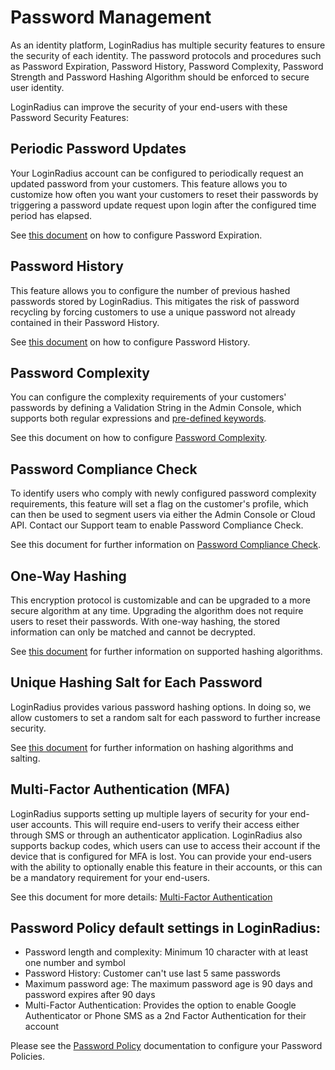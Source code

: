 Password Management
====

As an identity platform, LoginRadius has multiple security features to ensure the security of each identity. The password protocols and procedures such as Password Expiration, Password History, Password Complexity, Password Strength and  Password Hashing Algorithm should be enforced to secure user identity.

LoginRadius can improve the security of your end-users with these Password Security Features:

## Periodic Password Updates
Your LoginRadius account can be configured to periodically request an updated password from your customers. This feature allows you to customize how often you want your customers to reset their passwords by triggering a password update request upon login after the configured time period has elapsed.

See [this document](https://www.loginradius.com/legacy/docs/api/v2/admin-console/platform-security/password-policy) on how to configure Password Expiration.

## Password History
This feature allows you to configure the number of previous hashed passwords stored by LoginRadius. This mitigates the risk of password recycling by forcing customers to use a unique password not already contained in their Password History.

See [this document](https://www.loginradius.com/legacy/docs/api/v2/admin-console/platform-security/password-policy) on how to configure Password History.

## Password Complexity

You can configure the complexity requirements of your customers' passwords by defining a Validation String in the Admin Console, which supports both regular expressions and [pre-defined keywords](https://www.loginradius.com/legacy/docs/api/v2/deployment/js-libraries/javascript-hooks#customvalidationhook150).

See this document on how to configure [Password Complexity](https://www.loginradius.com/legacy/docs/api/v2/admin-console/platform-security/password-policy#passwordcomplexity2).

## Password Compliance Check
To identify users who comply with newly configured password complexity requirements, this feature will set a flag on the customer's profile, which can then be used to segment users via either the Admin Console or Cloud API. Contact our Support team to enable Password Compliance Check.

See this document for further information on [Password Compliance Check](https://www.loginradius.com/legacy/docs/api/v2/customer-identity-api/advanced-api-usage#passwordcompliancecheck3).

## One-Way Hashing
This encryption protocol is customizable and can be upgraded to a more secure algorithm at any time. Upgrading the algorithm does not require users to reset their passwords. With one-way hashing, the stored information can only be matched and cannot be decrypted.

See [this document](https://www.loginradius.com/legacy/docs/security/platform-security/cryptographic-hashing-algorithms/) for further information on supported hashing algorithms.

## Unique Hashing Salt for Each Password
LoginRadius provides various password hashing options. In doing so, we allow customers to set a random salt for each password to further increase security.

See [this document](https://www.loginradius.com/legacy/docs/security/platform-security/cryptographic-hashing-algorithms/) for further information on hashing algorithms and salting.

## Multi-Factor Authentication (MFA)
LoginRadius supports setting up multiple layers of security for your end-user accounts. This will require end-users to verify their access either through SMS or through an authenticator application. LoginRadius also supports backup codes, which users can use to access their account if the device that is configured for MFA is lost. You can provide your end-users with the ability to optionally enable this feature in their accounts, or this can be a mandatory requirement for your end-users.

See this document for more details: [Multi-Factor Authentication](https://www.loginradius.com/legacy/docs/api/v2/dashboard/platform-security/multi-factor-auth)

## Password Policy default settings in LoginRadius:
* Password length and complexity: Minimum 10 character with at least one number and symbol
* Password History: Customer can't use last 5 same passwords
* Maximum password age: The maximum password age is 90 days and password expires after 90 days
* Multi-Factor Authentication: Provides the option to enable Google Authenticator or Phone SMS as a 2nd Factor Authentication for their account

Please see the [Password Policy](https://www.loginradius.com/legacy/docs/api/v2/dashboard/password-policy) documentation to configure your Password Policies.

